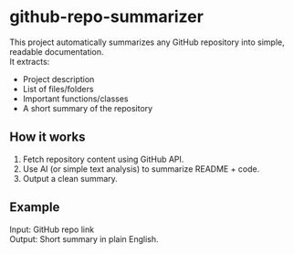 # github-repo-summarizer 
This project automatically summarizes any GitHub repository into simple, readable documentation.  
It extracts:
- Project description
- List of files/folders
- Important functions/classes
- A short summary of the repository

## How it works
1. Fetch repository content using GitHub API.
2. Use AI (or simple text analysis) to summarize README + code.
3. Output a clean summary.

## Example
Input: GitHub repo link  
Output: Short summary in plain English.
